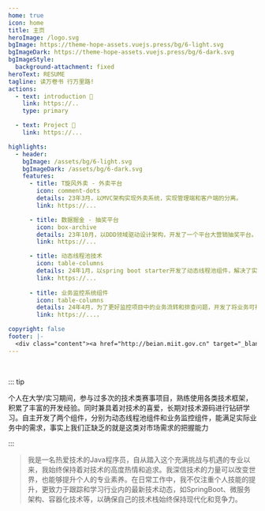 ```yaml
---
home: true
icon: home
title: 主页
heroImage: /logo.svg
bgImage: https://theme-hope-assets.vuejs.press/bg/6-light.svg
bgImageDark: https://theme-hope-assets.vuejs.press/bg/6-dark.svg
bgImageStyle:
  background-attachment: fixed
heroText: RESUME
tagline: 读万卷书 行万里路!
actions:
  - text: introduction 👣
    link: https://..
    type: primary

  - text: Project 💐
    link: https://...

highlights:
  - header: 
    bgImage: /assets/bg/6-light.svg
    bgImageDark: /assets/bg/6-dark.svg
    features:
      - title: T旋风外卖 - 外卖平台
        icon: comment-dots
        details: 23年3月，以MVC架构实现外卖系统，实现管理端和客户端的分离。
        link: https://...

      - title: 数据掘金 - 抽奖平台
        icon: box-archive
        details: 23年10月，以DDD领域驱动设计架构，开发了一个平台大营销抽奖平台。运用了全面的分布式技术栈。
        link: https://...

      - title: 动态线程池技术
        icon: table-columns
        details: 24年1月，以spring boot starter开发了动态线程池组件，解决了实际开发中线程池的配置问题。
        link: https://...
        
      - title: 业务监控系统组件
        icon: table-columns
        details: 24年4月，为了更好监控项目中的业务流转和排查问题，开发了将业务可视化的组件，对全链路流程进行实时监控，防止问题的排查和积压的查找。
        link: https://...，

copyright: false
footer: |-
  <div class="content"><a href="http://beian.miit.gov.cn" target="_blank">京ICP备1903****号</a> | MIT 协议, 版权所有 © 2023 DYSS，All rights reserved.</div>
---
```


<br/>

::: tip

个人在大学/实习期间，参与过多次的技术类赛事项目，熟练使用各类技术框架，积累了丰富的开发经验。同时兼具着对技术的喜爱，长期对技术源码进行钻研学习。自主开发了两个组件，分别为动态线程池组件和业务监控组件，能满足实际业务中的需求，事实上我们正缺乏的就是这类对市场需求的把握能力

:::

>我是一名热爱技术的Java程序员，自从踏入这个充满挑战与机遇的专业以来，我始终保持着对技术的高度热情和追求。我深信技术的力量可以改变世界，也能够提升个人的专业素养。在日常工作中，我不仅注重个人技能的提升，更致力于跟踪和学习行业内的最新技术动态，如SpringBoot、微服务架构、容器化技术等，以确保自己的技术栈始终保持现代化和竞争力。
